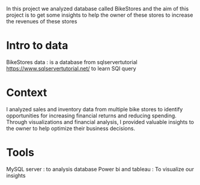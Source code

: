 In this project we analyzed database called BikeStores and the aim of this project is to get some insights to help the owner of these stores to increase the revenues of these stores 

# Intro to data
BikeStores data : is a database from sqlservertutorial https://www.sqlservertutorial.net/ to learn SQl query

# Context 
I analyzed sales and inventory data from multiple bike stores to identify opportunities for increasing financial returns and reducing spending. Through visualizations and financial analysis, I provided valuable insights to the owner to help optimize their business decisions.

# Tools
MySQL server : to analysis database
Power bi and tableau : To visualize our insights
